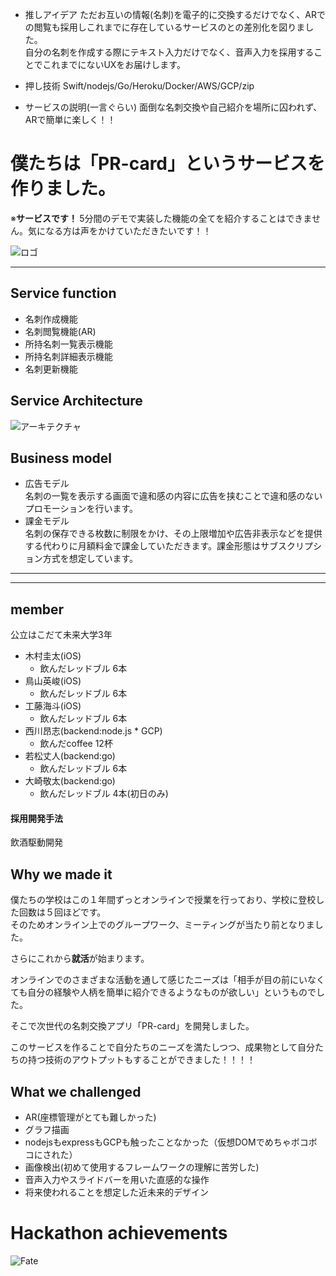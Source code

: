 - 推しアイデア
ただお互いの情報(名刺)を電子的に交換するだけでなく、ARでの閲覧も採用しこれまでに存在しているサービスのとの差別化を図りました。  
自分の名刺を作成する際にテキスト入力だけでなく、音声入力を採用することでこれまでにないUXをお届けします。
 
- 押し技術
Swift/nodejs/Go/Heroku/Docker/AWS/GCP/zip
 
 - サービスの説明(一言ぐらい)
面倒な名刺交換や自己紹介を場所に囚われず、ARで簡単に楽しく！！


# 僕たちは「PR-card」というサービスを作りました。  
※<b>サービスです！ </b>5分間のデモで実装した機能の全てを紹介することはできません。気になる方は声をかけていただきたいです！！

![ロゴ](https://initial-practice.s3-ap-northeast-1.amazonaws.com/second-sprintReview/logo.png)

---
## Service function
- 名刺作成機能
- 名刺閲覧機能(AR)
- 所持名刺一覧表示機能
- 所持名刺詳細表示機能
- 名刺更新機能

## Service Architecture
![アーキテクチャ](https://initial-practice.s3-ap-northeast-1.amazonaws.com/second-sprintReview/architecture.png)

## Business model
- 広告モデル  
名刺の一覧を表示する画面で違和感の内容に広告を挟むことで違和感のないプロモーションを行います。
- 課金モデル  
名刺の保存できる枚数に制限をかけ、その上限増加や広告非表示などを提供する代わりに月額料金で課金していただきます。課金形態はサブスクリプション方式を想定しています。  

---
---
## member  
公立はこだて未来大学3年  
- 木村圭太(iOS)
  - 飲んだレッドブル 6本
- 鳥山英峻(iOS)
  - 飲んだレッドブル 6本
- 工藤海斗(iOS)
  - 飲んだレッドブル 6本 
- 西川昂志(backend:node.js * GCP)
  - 飲んだcoffee 12杯
- 若松丈人(backend:go)
  - 飲んだレッドブル 6本
- 大崎敬太(backend:go) 
  - 飲んだレッドブル 4本(初日のみ)
#### 採用開発手法  
飲酒駆動開発

## Why we made it  
僕たちの学校はこの１年間ずっとオンラインで授業を行っており、学校に登校した回数は５回ほどです。  
そのためオンライン上でのグループワーク、ミーティングが当たり前となりました。

さらにこれから<b>就活</b>が始まります。

オンラインでのさまざまな活動を通して感じたニーズは「相手が目の前にいなくても自分の経験や人柄を簡単に紹介できるようなものが欲しい」というものでした。
 
そこで次世代の名刺交換アプリ「PR-card」を開発しました。

このサービスを作ることで自分たちのニーズを満たしつつ、成果物として自分たちの持つ技術のアウトプットもすることができました！！！！

## What we challenged
- AR(座標管理がとても難しかった)
- グラフ描画
- nodejsもexpressもGCPも触ったことなかった（仮想DOMでめちゃボコボコにされた）
- 画像検出(初めて使用するフレームワークの理解に苦労した)
- 音声入力やスライドバーを用いた直感的な操作
- 将来使われることを想定した近未来的デザイン

# Hackathon achievements  
![Fate](https://initial-practice.s3-ap-northeast-1.amazonaws.com/second-sprintReview/bug-min.png)

